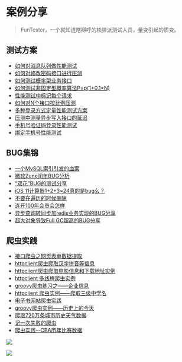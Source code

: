 # 案例分享

> FunTester，一个就知道瞎掰呼的核弹派测试人员，量变引起的质变。

## 测试方案
- [如何对消息队列做性能测试](https://mp.weixin.qq.com/s/MNt22aW3Op9VQ5OoMzPwBw)
- [如何对修改密码接口进行压测](https://mp.weixin.qq.com/s/9CL_6-uZOlAh7oeo7NOpag)
- [如何测试概率型业务接口](https://mp.weixin.qq.com/s/kUVffhjae3eYivrGqo6ZMg)
- [如何测试非固定型概率算法P=p(1+0.1*N)](https://mp.weixin.qq.com/s/sgg8v-Bi-_sUDJXwuTCMGg)
- [性能测试中标记每个请求](https://mp.weixin.qq.com/s/PokvzoLdVf_y9inlVXHJHQ)
- [如何对N个接口按比例压测](https://mp.weixin.qq.com/s/GZxbH4GjDkk4BLqnUj1_kw)
- [多种登录方式定量性能测试方案](https://mp.weixin.qq.com/s/WuZ2h2rr0rNBgEvQVioacA)
- [压测中测量异步写入接口的延迟](https://mp.weixin.qq.com/s/odvK1iYgg4eRVtOOPbq15w)
- [手机号验证码登录性能测试](https://mp.weixin.qq.com/s/i-j8fJAdcsJ7v8XPOnPDAw)
- [绑定手机号性能测试](https://mp.weixin.qq.com/s/K5x1t1dKtIT2NKV6k4v5mw)

## BUG集锦
- [一个MySQL索引引发的血案](https://mp.weixin.qq.com/s/KLSber-gPg53JVfsCa3Dtw)
- [微软Zune闰年BUG分析](https://mp.weixin.qq.com/s/zpqAUcNcHaZjWUdUYH_loQ)
- [“双花”BUG的测试分享](https://mp.weixin.qq.com/s/0dsBsssNfg-seJ_tu9zFaQ)
- [iOS 11计算器1+2+3=24真的是bug么？](https://mp.weixin.qq.com/s/nokQhe_Hqcq-o7pZJmFlqQ)
- [不要在遍历的时候删除](https://mp.weixin.qq.com/s/MIczbEpbOrADL0_V7ZUhlg)
- [连开100年会员会怎样](https://mp.weixin.qq.com/s/mZw-SFIxFFbE-o8UeXhdfg)
- [异步查询转同步加redis业务实现的BUG分享](https://mp.weixin.qq.com/s/ni3f6QTxw0K-0I3epvEYOA)
- [超大对象导致Full GC超高的BUG分享](https://mp.weixin.qq.com/s/L15-0JW9WK-E005GeOG9WQ)

## 爬虫实践
- [接口爬虫之网页表单数据提取](https://mp.weixin.qq.com/s/imJ5u67xhYQaEzv-O1in4g)
- [httpclient爬虫爬取汉字拼音等信息](https://mp.weixin.qq.com/s/w-IvBxAsotmPA3pydpIo1w)
- [httpclient爬虫爬取电影信息和下载地址实例](https://mp.weixin.qq.com/s/TB49X4S-ioyoW5CrzAnHcw)
- [httpclient 多线程爬虫实例](https://mp.weixin.qq.com/s/nXL-MP4Y6CN2hgZQefWEeQ)
- [groovy爬虫练习之——企业信息](https://mp.weixin.qq.com/s/1TisDceIL1-Luqz_wOqAiw)
- [httpclient 爬虫实例——爬取三级中学名](https://mp.weixin.qq.com/s/Dd7U30aHYauqBFxJdxaiyg)
- [电子书网站爬虫实践](https://mp.weixin.qq.com/s/KGW0dIS5NTLgxyhSjxDiOw)
- [groovy爬虫实例——历史上的今天](https://mp.weixin.qq.com/s/5LDUvpU6t_GZ09uhZr224A)
- [爬取720万条城市历史天气数据](https://mp.weixin.qq.com/s/vOyKpeGlJSJp9bQ8NIMe2A)
- [记一次失败的爬虫](https://mp.weixin.qq.com/s/SMylrZLXDGw5f1xKI9ObnA)
- [爬虫实践--CBA历年比赛数据](https://mp.weixin.qq.com/s/mM_QSQddabU5im_O6iVR-Q)


![](http://pic.automancloud.com/0_Fotor.jpg)

![](http://pic.automancloud.com/42387498274.jpeg)